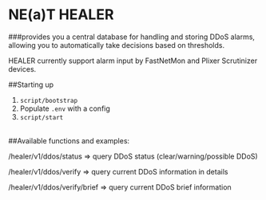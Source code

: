 # NE(a)T HEALER 
###provides you a central database for handling and storing DDoS alarms, allowing you to automatically take decisions based on thresholds.

HEALER currently support alarm input by FastNetMon and Plixer Scrutinizer devices.

##Starting up

1. `script/bootstrap`
2. Populate `.env` with a config
3. `script/start`

<br>
##Available functions and examples:

/healer/v1/ddos/status => query DDoS status (clear/warning/possible DDoS)

/healer/v1/ddos/verify => query current DDoS information in details

/healer/v1/ddos/verify/brief => query current DDoS brief information

